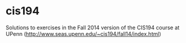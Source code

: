 cis194
======

Solutions to exercises in the Fall 2014 version of the CIS194 course at UPenn (http://www.seas.upenn.edu/~cis194/fall14/index.html)
